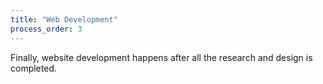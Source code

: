 ```yaml
---
title: "Web Development"
process_order: 3
---
```

Finally, website development happens after all the research and design is completed.